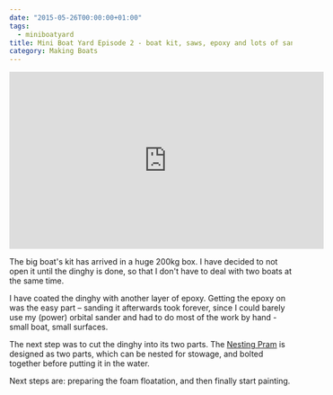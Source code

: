 ```yaml
---
date: "2015-05-26T00:00:00+01:00"
tags:
  - miniboatyard
title: Mini Boat Yard Episode 2 - boat kit, saws, epoxy and lots of sanding
category: Making Boats
---
```


<iframe width="560" height="315" src="https://www.youtube.com/embed/j43yoMCpVU4" frameborder="0" allowfullscreen></iframe>

The big boat's kit has arrived in a huge 200kg box. I have decided to not open it until the dinghy is done, so that I don't have to deal with two boats at the same time.

I have coated the dinghy with another layer of epoxy. Getting the epoxy on was the easy part – sanding it afterwards took forever, since I could barely use my (power) orbital sander and had to do most of the work by hand - small boat, small surfaces.

The next step was to cut the dinghy into its two parts. The [Nesting Pram](http://www.clcboats.com/shop/boats/wooden-sailboat-kits/eastport-pram/eastport-nesting-dinghy.html) is designed as two parts, which can be nested for stowage, and bolted together before putting it in the water.

Next steps are: preparing the foam floatation, and then finally start painting.
